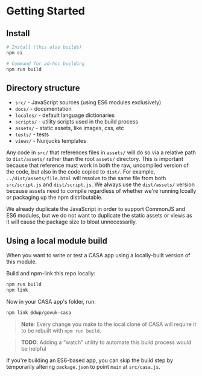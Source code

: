 # Getting Started

## Install

```bash
# Install (this also builds)
npm ci

# Command for ad-hoc building
npm run build
```


## Directory structure

* `src/` - JavaScript sources (using ES6 modules exclusively)
* `docs/` - documentation
* `locales/` - default language dictionaries
* `scripts/` - utility scripts used in the build process
* `assets/` - static assets, like images, css, etc
* `tests/` - tests
* `views/` - Nunjucks templates

Any code in `src/` that references files in `assets/` will do so via a relative path to `dist/assets/` rather than the root `assets/` directory. This is important because that reference must work in both the raw, uncompiled version of the code, but also in the code copied to `dist/`. For example, `../dist/assets/file.html` will resolve to the same file from both `src/script.js` and `dist/script.js`. We always use the `dist/assets/` version because assets need to compile regardless of whether we're running lcoally or packaging up the npm distributable.

We already duplicate the JavaScript in order to support CommonJS and ES6 modules, but we do not want to duplicate the static assets or views as it will cause the package size to bloat unnecessarily.


## Using a local module build

When you want to write or test a CASA app using a locally-built version of this module.

Build and npm-link this repo locally:

```bash
npm run build
npm link
```

Now in your CASA app's folder, run:

```bash
npm link @dwp/govuk-casa
```

> **Note**: Every change you make to the local clone of CASA will require it to be rebuilt with `npm run build`.

> **TODO**: Adding a "watch" utility to automate this build process would be helpful

If you're building an ES6-based app, you can skip the build step by temporarily altering `package.json` to point `main` at `src/casa.js`.

